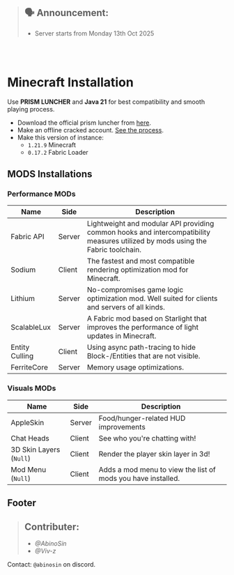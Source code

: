 > ## **🗣️ Announcement:**
>
> - Server starts from Monday 13th Oct 2025

<br/>

<br/>

# Minecraft Installation

Use **PRISM LUNCHER** and **Java 21** for best compatibility and smooth playing process.

- Download the official prism luncher from [here](https://prismlauncher.org/).
- Make an offline cracked account. [See the process](https://github.com/antunnitraj/Prism-Launcher-PolyMC-Offline-Bypass).
- Make this version of instance:
  - `1.21.9` Minecraft
  - `0.17.2` Fabric Loader

## MODS Installations

### Performance MODs

| Name           | Side   | Description                                                                                                                     |
| -------------- | ------ | ------------------------------------------------------------------------------------------------------------------------------- |
| Fabric API     | Server | Lightweight and modular API providing common hooks and intercompatibility measures utilized by mods using the Fabric toolchain. |
| Sodium         | Client | The fastest and most compatible rendering optimization mod for Minecraft.                                                       |
| Lithium        | Server | No-compromises game logic optimization mod. Well suited for clients and servers of all kinds.                                   |
| ScalableLux    | Server | A Fabric mod based on Starlight that improves the performance of light updates in Minecraft.                                    |
| Entity Culling | Client | Using async path-tracing to hide Block-/Entities that are not visible.                                                          |
| FerriteCore    | Server | Memory usage optimizations.                                                                                                     |

### Visuals MODs

| Name                    | Side   | Description                                                  |
| ----------------------- | ------ | ------------------------------------------------------------ |
| AppleSkin               | Server | Food/hunger-related HUD improvements                         |
| Chat Heads              | Client | See who you're chatting with!                                |
| 3D Skin Layers (`Null`) | Client | Render the player skin layer in 3d!                          |
| Mod Menu (`Null`)       | Client | Adds a mod menu to view the list of mods you have installed. |

## Footer

> ## Contributer:
>
> - _@AbinoSin_
> - _@Viv-z_

Contact: `@abinosin` on discord.
